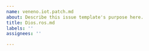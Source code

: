 ```yaml
---
name: veneno.iot.patch.md
about: Describe this issue template's purpose here.
title: Dios.ros.md
labels: ''
assignees: ''

---
```




